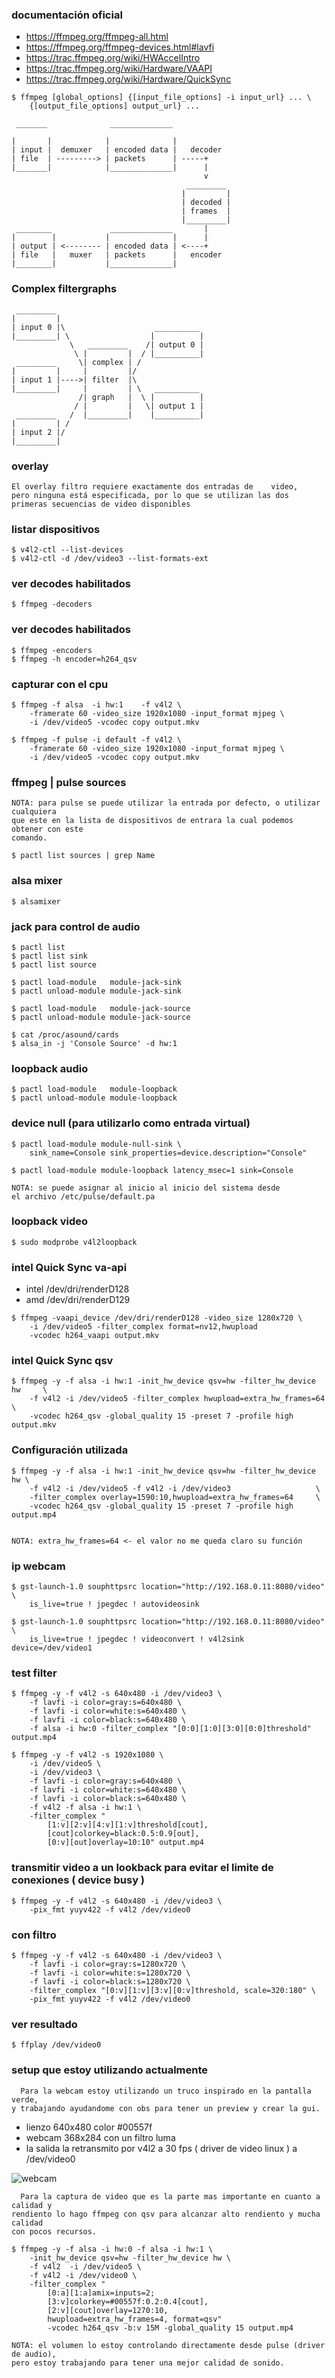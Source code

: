 ### documentación oficial

- https://ffmpeg.org/ffmpeg-all.html
- https://ffmpeg.org/ffmpeg-devices.html#lavfi
- https://trac.ffmpeg.org/wiki/HWAccelIntro
- https://trac.ffmpeg.org/wiki/Hardware/VAAPI
- https://trac.ffmpeg.org/wiki/Hardware/QuickSync

~~~
$ ffmpeg [global_options] {[input_file_options] -i input_url} ... \
	{[output_file_options] output_url} ...
~~~


~~~
 _______              ______________

|       |            |              |
| input |  demuxer   | encoded data |   decoder
| file  | ---------> | packets      | -----+
|_______|            |______________|      |
                                           v
                                       _________
                                      |         |
                                      | decoded |
                                      | frames  |
                                      |_________|
 ________             ______________       |
|        |           |              |      |
| output | <-------- | encoded data | <----+
| file   |   muxer   | packets      |   encoder
|________|           |______________|

~~~

### Complex filtergraphs

~~~
 _________
|         |
| input 0 |\                    __________
|_________| \                  |          |
             \   _________    /| output 0 |
              \ |         |  / |__________|
 _________     \| complex | /
|         |     |         |/
| input 1 |---->| filter  |\
|_________|     |         | \   __________
               /| graph   |  \ |          |
              / |         |   \| output 1 |
 _________   /  |_________|    |__________|
|         | /
| input 2 |/
|_________|

~~~

### overlay

~~~
El overlay filtro requiere exactamente dos entradas de    video,
pero ninguna está especificada, por lo que se utilizan las dos
primeras secuencias de video disponibles
~~~

### listar dispositivos

~~~
$ v4l2-ctl --list-devices
$ v4l2-ctl -d /dev/video3 --list-formats-ext
~~~

### ver decodes habilitados

~~~
$ ffmpeg -decoders
~~~

### ver decodes habilitados

~~~
$ ffmpeg -encoders
$ ffmpeg -h encoder=h264_qsv
~~~

### capturar con el cpu

~~~
$ ffmpeg -f alsa  -i hw:1    -f v4l2 \
	-framerate 60 -video_size 1920x1080 -input_format mjpeg \
	-i /dev/video5 -vcodec copy output.mkv

$ ffmpeg -f pulse -i default -f v4l2 \
	-framerate 60 -video_size 1920x1080 -input_format mjpeg \
	-i /dev/video5 -vcodec copy output.mkv
~~~

### ffmpeg | pulse sources

~~~
NOTA: para pulse se puede utilizar la entrada por defecto, o utilizar cualquiera
que este en la lista de dispositivos de entrara la cual podemos obtener con este
comando.

$ pactl list sources | grep Name
~~~

### alsa mixer

~~~
$ alsamixer
~~~

### jack para control de audio

~~~
$ pactl list
$ pactl list sink
$ pactl list source

$ pactl load-module   module-jack-sink
$ pactl unload-module module-jack-sink

$ pactl load-module   module-jack-source
$ pactl unload-module module-jack-source

$ cat /proc/asound/cards
$ alsa_in -j 'Console Source' -d hw:1
~~~

### loopback audio

~~~
$ pactl load-module   module-loopback
$ pactl unload-module module-loopback
~~~

### device null (para utilizarlo como entrada virtual)

~~~
$ pactl load-module module-null-sink \
	sink_name=Console sink_properties=device.description="Console"

$ pactl load-module module-loopback latency_msec=1 sink=Console
~~~

~~~
NOTA: se puede asignar al inicio al inicio del sistema desde
el archivo /etc/pulse/default.pa
~~~

### loopback video
~~~
$ sudo modprobe v4l2loopback
~~~


### intel Quick Sync va-api

- intel /dev/dri/renderD128
- amd   /dev/dri/renderD129

~~~
$ ffmpeg -vaapi_device /dev/dri/renderD128 -video_size 1280x720 \
	-i /dev/video5 -filter_complex format=nv12,hwupload 
	-vcodec h264_vaapi output.mkv
~~~

### intel Quick Sync qsv

~~~
$ ffmpeg -y -f alsa -i hw:1 -init_hw_device qsv=hw -filter_hw_device hw     \
	-f v4l2 -i /dev/video5 -filter_complex hwupload=extra_hw_frames=64  \
	-vcodec h264_qsv -global_quality 15 -preset 7 -profile high output.mkv
~~~

### Configuración utilizada

~~~
$ ffmpeg -y -f alsa -i hw:1 -init_hw_device qsv=hw -filter_hw_device hw \
	-f v4l2 -i /dev/video5 -f v4l2 -i /dev/video3                   \
	-filter_complex overlay=1590:10,hwupload=extra_hw_frames=64     \
	-vcodec h264_qsv -global_quality 15 -preset 7 -profile high output.mp4


NOTA: extra_hw_frames=64 <- el valor no me queda claro su función
~~~

### ip webcam
~~~
$ gst-launch-1.0 souphttpsrc location="http://192.168.0.11:8080/video" \
	is_live=true ! jpegdec ! autovideosink

$ gst-launch-1.0 souphttpsrc location="http://192.168.0.11:8080/video" \
	is_live=true ! jpegdec ! videoconvert ! v4l2sink device=/dev/video1
~~~

### test filter
~~~
$ ffmpeg -y -f v4l2 -s 640x480 -i /dev/video3 \
	-f lavfi -i color=gray:s=640x480 \
	-f lavfi -i color=white:s=640x480 \
	-f lavfi -i color=black:s=640x480 \
	-f alsa -i hw:0 -filter_complex "[0:0][1:0][3:0][0:0]threshold" output.mp4
~~~

~~~
$ ffmpeg -y -f v4l2 -s 1920x1080 \
	-i /dev/video5 \
	-i /dev/video3 \
	-f lavfi -i color=gray:s=640x480 \
	-f lavfi -i color=white:s=640x480 \
	-f lavfi -i color=black:s=640x480 \
	-f v4l2 -f alsa -i hw:1 \
	-filter_complex "
		[1:v][2:v][4:v][1:v]threshold[cout],
		[cout]colorkey=black:0.5:0.9[out],
		[0:v][out]overlay=10:10" output.mp4
~~~

### transmitir video a un lookback para evitar el limite de conexiones ( device busy )

~~~
$ ffmpeg -y -f v4l2 -s 640x480 -i /dev/video3 \
	-pix_fmt yuyv422 -f v4l2 /dev/video0
~~~

### con filtro

~~~
$ ffmpeg -y -f v4l2 -s 640x480 -i /dev/video3 \
	-f lavfi -i color=gray:s=1280x720 \
	-f lavfi -i color=white:s=1280x720 \
	-f lavfi -i color=black:s=1280x720 \
	-filter_complex "[0:v][1:v][3:v][0:v]threshold, scale=320:180" \
	-pix_fmt yuyv422 -f v4l2 /dev/video0
~~~

### ver resultado

~~~
$ ffplay /dev/video0
~~~


### setup que estoy utilizando actualmente

~~~
  Para la webcam estoy utilizando un truco inspirado en la pantalla verde,
y trabajando ayudandome con obs para tener un preview y crear la gui.
~~~

- lienzo 640x480 color #00557f
- webcam 368x284 con un filtro luma
- la salida la retransmito por v4l2 a 30 fps ( driver de video linux ) a /dev/video0

![webcam](webcam.png)

~~~
  Para la captura de video que es la parte mas importante en cuanto a calidad y
rendiento lo hago ffmpeg con qsv para alcanzar alto rendiento y mucha calidad
con pocos recursos.
~~~

~~~
$ ffmpeg -y -f alsa -i hw:0 -f alsa -i hw:1 \
	-init_hw_device qsv=hw -filter_hw_device hw \
	-f v4l2  -i /dev/video5 \
	-f v4l2 -i /dev/video0 \
	-filter_complex "
		[0:a][1:a]amix=inputs=2;
		[3:v]colorkey=#00557f:0.2:0.4[cout],
		[2:v][cout]overlay=1270:10,
		hwupload=extra_hw_frames=4, format=qsv"
		-vcodec h264_qsv -b:v 15M -global_quality 15 output.mp4
~~~

~~~
NOTA: el volumen lo estoy controlando directamente desde pulse (driver de audio),
pero estoy trabajando para tener una mejor calidad de sonido.
~~~

